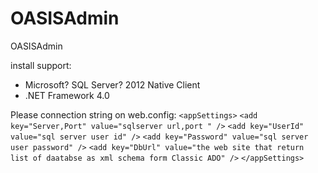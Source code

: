 OASISAdmin
==========

OASISAdmin

install support:
- Microsoft? SQL Server? 2012 Native Client 
- .NET Framework 4.0
	
Please connection string on web.config:
	`<appSettings>`
		`<add key="Server,Port" value="sqlserver url,port " />`
		`<add key="UserId" value="sql server user id" />`
		`<add key="Password" value="sql server user password" />`
		`<add key="DbUrl" value="the web site that return list of daatabse as xml schema form Classic ADO" />`
	`</appSettings>`
